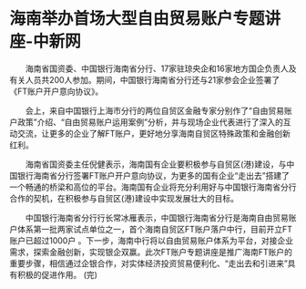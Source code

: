 # 海南举办首场大型自由贸易账户专题讲座-中新网

　　海南省国资委、中国银行海南省分行、17家驻琼央企和16家地方国企负责人及有关人员共200人参加。期间，中国银行海南省分行还与21家参会企业签署了《FT账户开户意向协议》。

　　会上，来自中国银行上海市分行的两位自贸区金融专家分别作了“自由贸易账户政策”介绍、“自由贸易账户运用案例”分析，并与现场企业代表进行了深入的互动交流，让更多的企业了解FT账户，更好地分享海南自贸区特殊政策和金融创新红利。


　　海南省国资委主任倪健表示，海南国有企业要积极参与自贸区(港)建设，与中国银行海南省分行签署FT账户开户意向协议，为更多的国有企业“走出去”搭建了一个畅通的桥梁和高位的平台。海南国有企业将充分利用好与中国银行海南省分行合作的契机，在积极参与自贸区(港)建设中实现发展壮大的目标。

　　中国银行海南省分行行长常冰雁表示，中国银行海南省分行是海南自由贸易账户体系第一批两家试点单位之一，首个海南自贸区FT账户落户中行，目前开立FT账户已超过1000户 。下一步，海南中行将以自由贸易账户体系为平台，对接企业需求，探索金融创新，实现银企双赢。此次FT账户专题讲座是推广海南FT账户的重要步骤，相信通过企银合作，对实体经济投资贸易便利化、“走出去和引进来”具有积极的促进作用。 (完)
